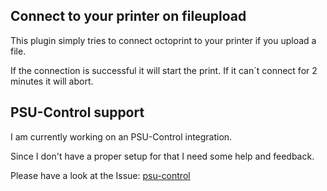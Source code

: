 ## Connect to your printer on fileupload

This plugin simply tries to connect octoprint to your printer if you upload a file.

If the connection is successful it will start the print.
If it can´t connect for 2 minutes it will abort.

## PSU-Control support
I am currently working on an PSU-Control integration.

Since I don't have a proper setup for that I need some help and feedback.

Please have a look at the Issue: [psu-control](https://github.com/Maxinger15/connectandprint/issues/5)

